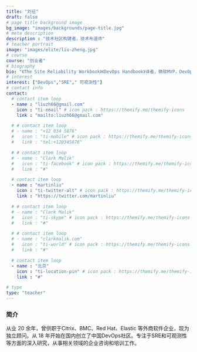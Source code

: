 ```yaml
---
title: "刘征"
draft: false
# page title background image
bg_image: "images/backgrounds/page-title.jpg"
# meta description
description : "技术社区构建者，技术布道师"
# teacher portrait
image: "images/elite/liu-zheng.jpg"
# course
course: "创业者"
# biography
bio: "《The Site Reliability Workbook》《DevOps Handbook》译者，微软MVP，DevOps/SRE的长期实践者。致力于通过社区推广SRE/DevOps的理念、技术和实践。热衷于学习和传播开源技术。"
# interest
interest: ["DevOps","SRE"," 可观测性"]
# contact info
contact:
  # contact item loop
  - name : "liuzh66@gmail.com"
    icon : "ti-email" # icon pack : https://themify.me/themify-icons
    link : "mailto:liuzh66@gmail.com"

  # # contact item loop
  # - name : "+12 034 5876"
  #   icon : "ti-mobile" # icon pack : https://themify.me/themify-icons
  #   link : "tel:+120345876"

  # # contact item loop
  # - name : "Clark Malik"
  #   icon : "ti-facebook" # icon pack : https://themify.me/themify-icons
  #   link : "#"

  # contact item loop
  - name : "martinliu"
    icon : "ti-twitter-alt" # icon pack : https://themify.me/themify-icons
    link : "https://twitter.com/martinliu"

  # # contact item loop
  # - name : "Clark Malik"
  #   icon : "ti-skype" # icon pack : https://themify.me/themify-icons
  #   link : "#"

  # # contact item loop
  # - name : "clarkmalik.com"
  #   icon : "ti-world" # icon pack : https://themify.me/themify-icons
  #   link : "#"

  # contact item loop
  - name : "北京"
    icon : "ti-location-pin" # icon pack : https://themify.me/themify-icons
    link : "#"

# type
type: "teacher"
---
```


### 简介

从业 20 余年，曾供职于Citrix、BMC、Red Hat、Elastic 等外商软件企业，现为独立顾问。从 18 年开始在国内创立了中国DevOps社区。专注于SRE和可观测性等方面的深入研究，从事相关领域的企业咨询和培训工作。
